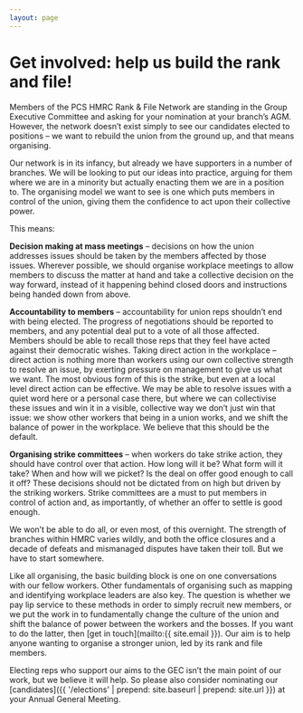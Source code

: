 ```yaml
---
layout: page
---
```

<h1 class="section-heading centered">Get involved: help us build the rank and file!</h1>

Members of the PCS HMRC Rank & File Network are standing in the Group Executive Committee and asking for your nomination at your branch’s AGM. However, the network doesn’t exist simply to see our candidates elected to positions – we want to rebuild the union from the ground up, and that means organising.

Our network is in its infancy, but already we have supporters in a number of branches. We will be looking to put our ideas into practice, arguing for them where we are in a minority but actually enacting them we are in a position to. The organising model we want to see is one which puts members in control of the union, giving them the confidence to act upon their collective power.

This means:

**Decision making at mass meetings** – decisions on how the union addresses issues should be taken by the members affected by those issues. Wherever possible, we should organise workplace meetings to allow members to discuss the matter at hand and take a collective decision on the way forward, instead of it happening behind closed doors and instructions being handed down from above.

**Accountability to members** – accountability for union reps shouldn’t end with being elected. The progress of negotiations should be reported to members, and any potential deal put to a vote of all those affected. Members should be able to recall those reps that they feel have acted against their democratic wishes.
Taking direct action in the workplace – direct action is nothing more than workers using our own collective strength to resolve an issue, by exerting pressure on management to give us what we want. The most obvious form of this is the strike, but even at a local level direct action can be effective. We may be able to resolve issues with a quiet word here or a personal case there, but where we can collectivise these issues and win it in a visible, collective way we don’t just win that issue: we show other workers that being in a union works, and we shift the balance of power in the workplace. We believe that this should be the default.

**Organising strike committees** – when workers do take strike action, they should have control over that action. How long will it be? What form will it take? When and how will we picket? Is the deal on offer good enough to call it off? These decisions should not be dictated from on high but driven by the striking workers. Strike committees are a must to put members in control of action and, as importantly, of whether an offer to settle is good enough.

We won’t be able to do all, or even most, of this overnight. The strength of branches within HMRC varies wildly, and both the office closures and a decade of defeats and mismanaged disputes have taken their toll. But we have to start somewhere.

Like all organising, the basic building block is one on one conversations with our fellow workers. Other fundamentals of organising such as mapping and identifying workplace leaders are also key. The question is whether we pay lip service to these methods in order to simply recruit new members, or we put the work in to fundamentally change the culture of the union and shift the balance of power between the workers and the bosses.
If you want to do the latter, then [get in touch](mailto:{{ site.email }}). Our aim is to help anyone wanting to organise a stronger union, led by its rank and file members.

Electing reps who support our aims to the GEC isn’t the main point of our work, but we believe it will help. So please also consider nominating our [candidates]({{ '/elections' | prepend: site.baseurl | prepend: site.url }}) at your Annual General Meeting.